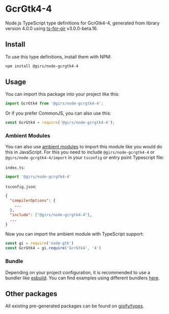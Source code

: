 
# GcrGtk4-4

Node.js TypeScript type definitions for GcrGtk4-4, generated from library version 4.0.0 using [ts-for-gir](https://github.com/gjsify/ts-for-gir) v3.0.0-beta.16.

## Install

To use this type definitions, install them with NPM:
```bash
npm install @girs/node-gcrgtk4-4
```

## Usage

You can import this package into your project like this:
```ts
import GcrGtk4 from '@girs/node-gcrgtk4-4';
```

Or if you prefer CommonJS, you can also use this:
```ts
const GcrGtk4 = require('@girs/node-gcrgtk4-4');
```

### Ambient Modules

You can also use [ambient modules](https://github.com/gjsify/ts-for-gir/tree/main/packages/cli#ambient-modules) to import this module like you would do this in JavaScript.
For this you need to include `@girs/node-gcrgtk4-4` or `@girs/node-gcrgtk4-4/import` in your `tsconfig` or entry point Typescript file:

`index.ts`:
```ts
import '@girs/node-gcrgtk4-4'
```

`tsconfig.json`:
```json
{
  "compilerOptions": {
    ...
  },
  "include": ["@girs/node-gcrgtk4-4"],
  ...
}
```

Now you can import the ambient module with TypeScript support: 

```ts
const gi = require('node-gtk')
const GcrGtk4 = gi.require('GcrGtk4', '4')
```



### Bundle

Depending on your project configuration, it is recommended to use a bundler like [esbuild](https://esbuild.github.io/). You can find examples using different bundlers [here](https://github.com/gjsify/ts-for-gir/tree/main/examples).

## Other packages

All existing pre-generated packages can be found on [gjsify/types](https://github.com/gjsify/types).

